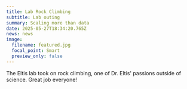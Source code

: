 ```yaml
---
title: Lab Rock Climbing
subtitle: Lab outing
summary: Scaling more than data
date: 2025-05-27T18:34:20.765Z
news: news
image:
  filename: featured.jpg
  focal_point: Smart
  preview_only: false
---
```

The Eltis lab took on rock climbing, one of Dr. Eltis' passions outside of science. Great job everyone!